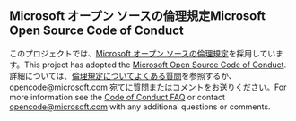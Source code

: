 ## <a name="microsoft-open-source-code-of-conduct"></a><span data-ttu-id="cc5e8-101">Microsoft オープン ソースの倫理規定</span><span class="sxs-lookup"><span data-stu-id="cc5e8-101">Microsoft Open Source Code of Conduct</span></span>

<span data-ttu-id="cc5e8-102">このプロジェクトでは、[Microsoft オープン ソースの倫理規定](https://opensource.microsoft.com/codeofconduct/)を採用しています。</span><span class="sxs-lookup"><span data-stu-id="cc5e8-102">This project has adopted the [Microsoft Open Source Code of Conduct](https://opensource.microsoft.com/codeofconduct/).</span></span>
<span data-ttu-id="cc5e8-103">詳細については、[倫理規定についてよくある質問](https://opensource.microsoft.com/codeofconduct/faq/)を参照するか、[opencode@microsoft.com](mailto:opencode@microsoft.com) 宛てに質問またはコメントをお送りください。</span><span class="sxs-lookup"><span data-stu-id="cc5e8-103">For more information see the [Code of Conduct FAQ](https://opensource.microsoft.com/codeofconduct/faq/) or contact [opencode@microsoft.com](mailto:opencode@microsoft.com) with any additional questions or comments.</span></span>
